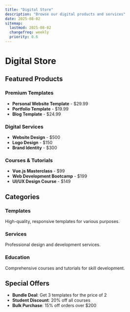 ```yaml
---
title: "Digital Store"
description: "Browse our digital products and services"
date: 2025-08-02
sitemap:
  lastmod: 2025-08-02
  changefreq: weekly
  priority: 0.6
---
```


# Digital Store

## Featured Products

### Premium Templates
- **Personal Website Template** - $29.99
- **Portfolio Template** - $19.99
- **Blog Template** - $24.99

### Digital Services
- **Website Design** - $500
- **Logo Design** - $150
- **Brand Identity** - $300

### Courses & Tutorials
- **Vue.js Masterclass** - $99
- **Web Development Bootcamp** - $199
- **UI/UX Design Course** - $149

## Categories

### Templates
High-quality, responsive templates for various purposes.

### Services
Professional design and development services.

### Education
Comprehensive courses and tutorials for skill development.

## Special Offers

- **Bundle Deal**: Get 3 templates for the price of 2
- **Student Discount**: 20% off all courses
- **Bulk Purchase**: 15% off orders over $200 